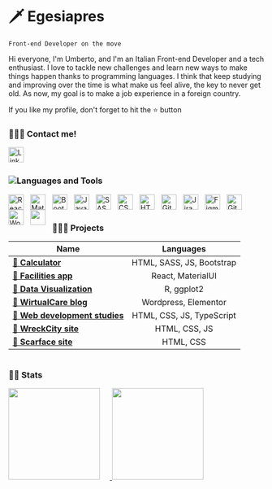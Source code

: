 # 🗡️ Egesiapres

`Front-end Developer on the move`

Hi everyone, I'm Umberto, and I'm an Italian Front-end Developer and a tech enthusiast. I love to tackle new challenges and learn new ways to make things happen thanks to programming languages. I think that keep studying and improving over the time is what make us feel alive, the key to never get old. As now, my goal is to make a job experience in a foreign country.

<!-- cosa sto facendo ora -->

If you like my profile, don't forget to hit the ⭐️ button

### 💁🏼‍♂️ Contact me!

<img align='left' alt='LinkedIn' width='30px' src="https://cdn.jsdelivr.net/gh/devicons/devicon/icons/linkedin/linkedin-original.svg" />
<br />

#

### ![Languages and Tools](https://icons8.com/icon/XwzkraQQ32YR/tools)

<img align="left" alt="React" width="30px" style="padding-right:10px;" src="https://cdn.jsdelivr.net/gh/devicons/devicon/icons/react/react-original.svg" />
<img align="left" alt="MaterialUI" width="30px" style="padding-right:10px;" src="https://cdn.jsdelivr.net/gh/devicons/devicon/icons/materialui/materialui-plain.svg" />
<img align="left" alt="Bootstrap" width="30px" style="padding-right:10px;" src="https://cdn.jsdelivr.net/gh/devicons/devicon/icons/bootstrap/bootstrap-original.svg" />        
<img align="left" alt="JavaScript" width="30px" style="padding-right:10px;" src="https://cdn.jsdelivr.net/gh/devicons/devicon/icons/javascript/javascript-plain.svg" />
<img align="left" alt="SASS" width="30px" style="padding-right:10px;" src="https://cdn.jsdelivr.net/gh/devicons/devicon/icons/sass/sass-original.svg" />
<img align="left" alt="CSS" width="30px" style="padding-right:10px;" src="https://cdn.jsdelivr.net/gh/devicons/devicon/icons/css3/css3-plain.svg" />
<img align="left" alt="HTML" width="30px" style="padding-right:10px;" src="https://cdn.jsdelivr.net/gh/devicons/devicon/icons/html5/html5-plain.svg" />
<img align="left" alt="Git" width="30px" style="padding-right:10px;" src="https://cdn.jsdelivr.net/gh/devicons/devicon/icons/git/git-original.svg" />
<img align="left" alt="Jira" width="30px" style="padding-right:10px;" src="https://cdn.jsdelivr.net/gh/devicons/devicon/icons/jira/jira-original.svg" />
<img align="left" alt="Figma" width="30px" style="padding-right:10px;" src="https://cdn.jsdelivr.net/gh/devicons/devicon/icons/figma/figma-original.svg" />
<img align="left" alt="GitHub" width="30px" style="padding-right:10px;" src="https://cdn.jsdelivr.net/gh/devicons/devicon/icons/github/github-original.svg" />
<img align="left" alt="WordPress" width="30px" style="padding-right:10px;" src="https://cdn.jsdelivr.net/gh/devicons/devicon/icons/wordpress/wordpress-plain.svg" />
<img align="left" alt="LaTex" width="30px" style="padding-right:10px; color: #ffffff" src="https://cdn.jsdelivr.net/gh/devicons/devicon/icons/latex/latex-original.svg" />
<br />

#

### 👨🏼‍🏭 Projects

| Name                                                                          |         Languages         |
| ----------------------------------------------------------------------------- | :-----------------------: |
| [**🔗 Calculator**](https://github.com/Egesiapres/bootstrap-calculator)       | HTML, SASS, JS, Bootstrap |
| [**🔗 Facilities app**](https://github.com/Egesiapres/facilities-app)         |     React, MaterialUI     |
| [**🔗 Data Visualization**](https://github.com/Egesiapres/dataViz)            |        R, ggplot2         |
| [**🔗 WirtualCare blog**](https://github.com/Egesiapres/wirtualCare-blog)     |   Wordpress, Elementor    |
| [**🔗 Web development studies**](https://github.com/Egesiapres/webDev-skills) | HTML, CSS, JS, TypeScript |
| [**🔗 WreckCity site**](https://github.com/Egesiapres/wreckCity-site)         |       HTML, CSS, JS       |
| [**🔗 Scarface site**](https://github.com/Egesiapres/scarface-site)           |         HTML, CSS         |

#

### 🕵🏼 Stats

<a href="https://github.com/Egesiapres">
  <img height="180px" src="https://github-readme-stats.vercel.app/api?username=Egesiapres&show_icons=true&theme=tokyonight" style="margin-right: 20px" />
</a>
<a href="https://github.com/Egesiapres">
  <img height="180px" src="https://github-readme-stats.vercel.app/api/top-langs/?username=Egesiapres&layout=compact&theme=tokyonight&langs_count=10&hide=r,php&card_width=300">
</a>

<!--START_SECTION:SHOW_LANGUAGE-->
<!--END_SECTION:SHOW_LANGUAGE-->
